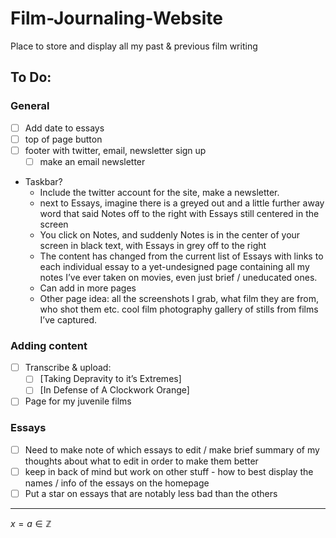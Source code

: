 # Film-Journaling-Website
Place to store and display all my past &amp; previous film writing
## To Do:

### General

- [ ]  Add date to essays
- [ ]  top of page button
- [ ]  footer with twitter, email, newsletter sign up
    - [ ]  make an email newsletter
- Taskbar?
    - Include the twitter account for the site, make a newsletter.
    - next to Essays, imagine there is a greyed out and a little further away word that said Notes off to the right with Essays still centered in the screen
    - You click on Notes, and suddenly Notes is in the center of your screen in black text, with Essays in grey off to the right
    - The content has changed from the current list of Essays with links to each individual essay to a yet-undesigned page containing all my notes I’ve ever taken on movies, even just brief / uneducated ones.
    - Can add in more pages
    - Other page idea: all the screenshots I grab, what film they are from, who shot them etc. cool film photography gallery of stills from films I’ve captured.

### Adding content

- [ ]  Transcribe & upload:
    - [ ]  [Taking Depravity to it’s Extremes]
    - [ ]  [In Defense of A Clockwork Orange]
- [ ]  Page for my juvenile films

### Essays

- [ ]  Need to make note of which essays to edit / make brief summary of my thoughts about what to edit in order to make them better
- [ ]  keep in back of mind but work on other stuff - how to best display the names / info of the essays on the homepage
- [ ]  Put a star on essays that are notably less bad than the others

---
$x = a\in\mathbb{Z}$
